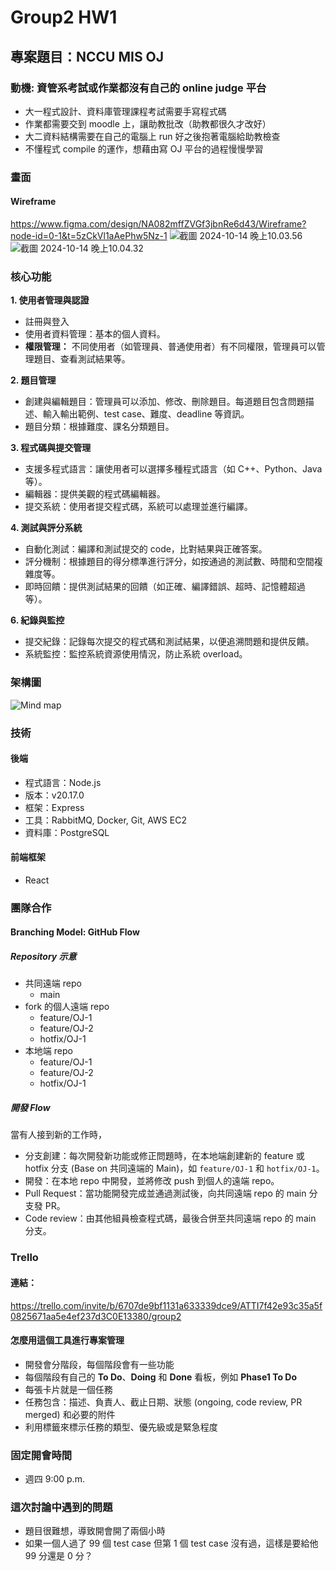 # Group2 HW1

## 專案題目：NCCU MIS OJ
### 動機: 資管系考試或作業都沒有自己的 online judge 平台
- 大一程式設計、資料庫管理課程考試需要手寫程式碼
- 作業都需要交到 moodle 上，讓助教批改（助教都很久才改好）
- 大二資料結構需要在自己的電腦上 run 好之後抱著電腦給助教檢查
- 不懂程式 compile 的運作，想藉由寫 OJ 平台的過程慢慢學習

### 畫面
#### Wireframe
https://www.figma.com/design/NA082mffZVGf3jbnRe6d43/Wireframe?node-id=0-1&t=5zCkVl1aAePhw5Nz-1
![截圖 2024-10-14 晚上10.03.56](https://hackmd.io/_uploads/HJtR4i9yJl.png)
![截圖 2024-10-14 晚上10.04.32](https://hackmd.io/_uploads/Sk6lBscy1e.png)

### 核心功能
**1. 使用者管理與認證**
- 註冊與登入
- 使用者資料管理：基本的個人資料。
- **權限管理：** 不同使用者（如管理員、普通使用者）有不同權限，管理員可以管理題目、查看測試結果等。

**2. 題目管理**
- 創建與編輯題目：管理員可以添加、修改、刪除題目。每道題目包含問題描述、輸入輸出範例、test case、難度、deadline 等資訊。
- 題目分類：根據難度、課名分類題目。

**3. 程式碼與提交管理**
- 支援多程式語言：讓使用者可以選擇多種程式語言（如 C++、Python、Java等）。
- 編輯器：提供美觀的程式碼編輯器。
- 提交系統：使用者提交程式碼，系統可以處理並進行編譯。

**4. 測試與評分系統**
- 自動化測試：編譯和測試提交的 code，比對結果與正確答案。
- 評分機制：根據題目的得分標準進行評分，如按通過的測試數、時間和空間複雜度等。
- 即時回饋：提供測試結果的回饋（如正確、編譯錯誤、超時、記憶體超過等）。

**6. 紀錄與監控**
- 提交紀錄：記錄每次提交的程式碼和測試結果，以便追溯問題和提供反饋。
- 系統監控：監控系統資源使用情況，防止系統 overload。

### 架構圖
![Mind map](https://hackmd.io/_uploads/B1UEMgOyye.png)



### 技術
#### 後端
- 程式語言：Node.js
- 版本：v20.17.0
- 框架：Express
- 工具：RabbitMQ, Docker, Git, AWS EC2
- 資料庫：PostgreSQL
#### 前端框架
- React

### 團隊合作

#### Branching Model: GitHub Flow

##### Repository 示意

- 共同遠端 repo
    - main
- fork 的個人遠端 repo
    - feature/OJ-1
    - feature/OJ-2
    - hotfix/OJ-1
- 本地端 repo
    - feature/OJ-1
    - feature/OJ-2
    - hotfix/OJ-1

##### 開發 Flow

當有人接到新的工作時，
- 分支創建：每次開發新功能或修正問題時，在本地端創建新的 feature 或 hotfix 分支 (Base on 共同遠端的 Main)，如 `feature/OJ-1` 和 `hotfix/OJ-1`。
- 開發：在本地 repo 中開發，並將修改 push 到個人的遠端 repo。
- Pull Request：當功能開發完成並通過測試後，向共同遠端 repo 的 main 分支發 PR。
- Code review：由其他組員檢查程式碼，最後合併至共同遠端 repo 的 main 分支。


### Trello 

#### 連結：
https://trello.com/invite/b/6707de9bf1131a633339dce9/ATTI7f42e93c35a5f0825671aa5e4ef237d3C0E13380/group2

#### 怎麼用這個工具進行專案管理
- 開發會分階段，每個階段會有一些功能
- 每個階段有自己的 **To Do**、**Doing** 和 **Done** 看板，例如 **Phase1 To Do**
- 每張卡片就是一個任務
- 任務包含：描述、負責人、截止日期、狀態 (ongoing, code review, PR merged) 和必要的附件
- 利用標籤來標示任務的類型、優先級或是緊急程度


### 固定開會時間
- 週四 9:00 p.m.

### 這次討論中遇到的問題
- 題目很難想，導致開會開了兩個小時
- 如果一個人過了 99 個 test case 但第 1 個 test case 沒有過，這樣是要給他 99 分還是 0 分？
